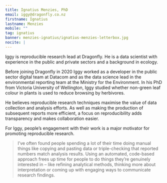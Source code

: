 ```yaml
---
title: Ignatius Menzies, PhD
email: iggy@dragonfly.co.nz
firstname: Ignatius
lastname: Menzies
mobile: ""
tag: ignatius
banner: menzies-ignatius/ignatius-menzies-letterbox.jpg
nocite: |
---
```


Iggy is reproducible research lead at Dragonfly. He is a data scientist with experience in the public and private sectors and a background in ecology.
<!--more-->

Before joining Dragonfly in 2020 Iggy worked as a developer in the public sector digital team at Datacom and as the data science lead in the environmental reporting team at the Ministry for the Environment. In his PhD from Victoria University of Wellington, Iggy studied whether non-green leaf colour in plants is used to reduce browsing by herbivores.

He believes reproducible research techniques maximise the value of data collection and analysis efforts. As well as making the production of subsequent reports more efficient, a focus on reproducibility adds transparency and makes collaboration easier.

For Iggy, people’s engagement with their work is a major motivator for promoting reproducible research.

> I’ve often found people spending a lot of their time doing manual things like copying and pasting data or triple-checking that reported numbers match analysis results. Using an automated, code-based approach frees up time for people to do things they’re genuinely interested in – like refining analytical methods, thinking more about interpretation or coming up with engaging ways to communicate research findings.
